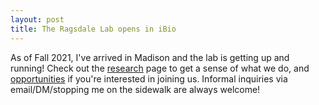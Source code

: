 ```yaml
---
layout: post
title: The Ragsdale Lab opens in iBio
---
```


As of Fall 2021, I've arrived in Madison and the lab is getting up and running!
Check out the [research](2_research.html) page to get a sense of what we do,
and [opportunities](4_opportunities.html) if you're interested in joining us.
Informal inquiries via email/DM/stopping me on the sidewalk are always welcome!

